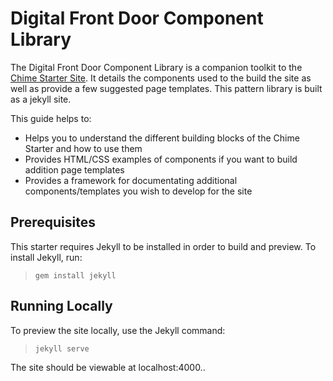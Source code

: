 # Digital Front Door Component Library

The Digital Front Door Component Library is a companion toolkit to the [Chime Starter Site](https://github.com/chimecms/chime-starter). It details the components used to the build the site as well as provide a few suggested page templates. This pattern library is built as a jekyll site.

This guide helps to:

- Helps you to understand the different building blocks of the Chime Starter and how to use them
- Provides HTML/CSS examples of components if you want to build addition page templates
- Provides a framework for documentating additional components/templates you wish to develop for the site

## Prerequisites

This starter requires Jekyll to be installed in order to build and preview. To install Jekyll, run:

> `gem install jekyll`


## Running Locally

To preview the site locally, use the Jekyll command:

> `jekyll serve`

The site should be viewable at localhost:4000..
